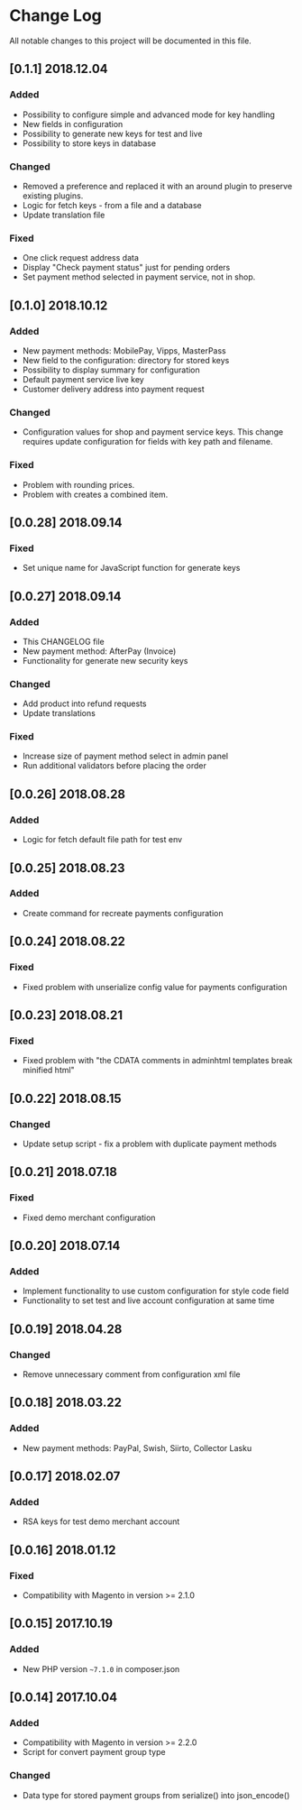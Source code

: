 # Change Log
All notable changes to this project will be documented in this file.

## [0.1.1] 2018.12.04
### Added
- Possibility to configure simple and advanced mode for key handling
- New fields in configuration
- Possibility to generate new keys for test and live
- Possibility to store keys in database

### Changed
- Removed a preference and replaced it with an around plugin to preserve existing plugins.
- Logic for fetch keys - from a file and a database
- Update translation file

### Fixed
- One click request address data
- Display "Check payment status" just for pending orders
- Set payment method selected in payment service, not in shop.

## [0.1.0] 2018.10.12
### Added
- New payment methods: MobilePay, Vipps, MasterPass
- New field to the configuration: directory for stored keys
- Possibility to display summary for configuration
- Default payment service live key
- Customer delivery address into payment request

### Changed
- Configuration values for shop and payment service keys. 
  This change requires update configuration for fields with key path and filename. 
  
### Fixed
- Problem with rounding prices.
- Problem with creates a combined item.

## [0.0.28] 2018.09.14
### Fixed
- Set unique name for JavaScript function for generate keys

## [0.0.27] 2018.09.14
### Added
- This CHANGELOG file
- New payment method: AfterPay (Invoice)
- Functionality for generate new security keys

### Changed
- Add product into refund requests
- Update translations

### Fixed
- Increase size of payment method select in admin panel 
- Run additional validators before placing the order

## [0.0.26] 2018.08.28
### Added
- Logic for fetch default file path for test env

## [0.0.25] 2018.08.23
### Added
- Create command for recreate payments configuration

## [0.0.24] 2018.08.22
### Fixed
- Fixed problem with unserialize config value for payments configuration

## [0.0.23] 2018.08.21
### Fixed
- Fixed problem with "the CDATA comments in adminhtml templates break minified html"

## [0.0.22] 2018.08.15
### Changed
- Update setup script - fix a problem with duplicate payment methods

## [0.0.21] 2018.07.18
### Fixed
- Fixed demo merchant configuration

## [0.0.20] 2018.07.14
### Added
- Implement functionality to use custom configuration for style code field
- Functionality to set test and live account configuration at same time

## [0.0.19] 2018.04.28
### Changed
- Remove unnecessary comment from configuration xml file

## [0.0.18] 2018.03.22
### Added
- New payment methods: PayPal, Swish, Siirto, Collector Lasku

## [0.0.17] 2018.02.07
### Added
- RSA keys for test demo merchant account

## [0.0.16] 2018.01.12
### Fixed
- Compatibility with Magento in version >= 2.1.0

## [0.0.15] 2017.10.19
### Added
- New PHP version `~7.1.0` in composer.json

## [0.0.14] 2017.10.04
### Added
- Compatibility with Magento in version >= 2.2.0
- Script for convert payment group type

### Changed
- Data type for stored payment groups from serialize() into json_encode()
